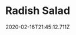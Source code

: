 ---
templateKey: blog-post
title: Radish Salad
type: cooking
energy: 200
health: 90
description: The radishes are so crisp!, 
featuredpost: false
date: 2020-02-16T21:45:12.711Z
featuredimage: /img/Radish_Salad.png
sellPrice: 300
tags:
  - Oil
  - Vinegar
  - Radish
  - edible
---